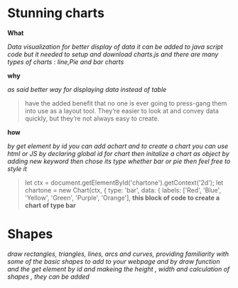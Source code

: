 # Stunning charts

**What**

_Data visualization for better display of data it can be added to java script code but it needed to setup and download charts.js and there are many types of charts : line,Pie and bar charts_ 

**why**

_as said better way for displaying data instead of table_
> have the added benefit that no one is ever going to press-gang them into use as a layout tool. They’re easier to look at and convey data quickly, but they’re not always easy to create.

**how**

_by get element by id you can add achart and to create a chart you can use html or JS by declaring global id for chart then initalize a chart as object by adding new keyword then chose its type whether bar or pie then feel free to style it_
>let ctx = document.getElementById('chartone').getContext('2d');
let chartone = new Chart(ctx, {
    type: 'bar',
    data: {
        labels: ['Red', 'Blue', 'Yellow', 'Green', 'Purple', 'Orange'], 
        **this block of code to create a chart of type bar**

 # Shapes 
_draw rectangles, triangles, lines, arcs and curves, providing familiarity with some of the basic shapes to add to your webpage and by draw function and the get element by id and makeing the height , width and calculation of shapes , they can be added_       